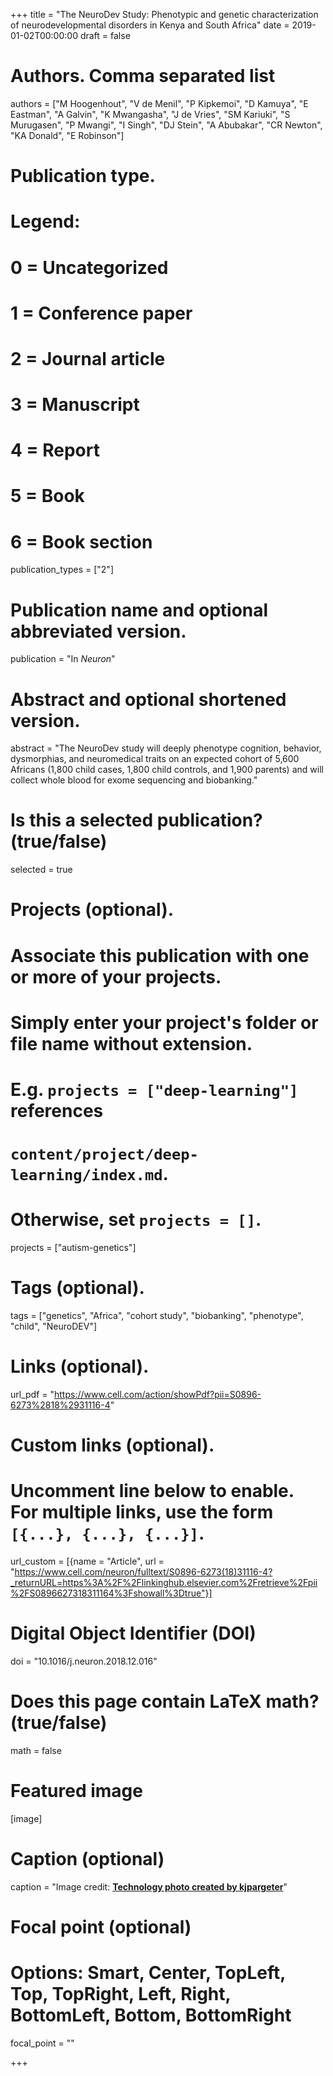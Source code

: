 +++
title = "The NeuroDev Study: Phenotypic and genetic characterization of neurodevelopmental disorders in Kenya and South Africa"
date = 2019-01-02T00:00:00
draft = false

# Authors. Comma separated list
authors = ["M Hoogenhout", "V de Menil", "P Kipkemoi", "D Kamuya", "E Eastman", "A Galvin", "K Mwangasha", "J de Vries", "SM Kariuki", "S Murugasen", "P Mwangi", "I Singh", "DJ Stein", "A Abubakar", "CR Newton", "KA Donald", "E Robinson"]

# Publication type.
# Legend:
# 0 = Uncategorized
# 1 = Conference paper
# 2 = Journal article
# 3 = Manuscript
# 4 = Report
# 5 = Book
# 6 = Book section
publication_types = ["2"]

# Publication name and optional abbreviated version.
publication = "In *Neuron*"

# Abstract and optional shortened version.

abstract = "The NeuroDev study will deeply phenotype cognition, behavior, dysmorphias, and neuromedical traits on an expected cohort of 5,600 Africans (1,800 child cases, 1,800 child controls, and 1,900 parents) and will collect whole blood for exome sequencing and biobanking."

# Is this a selected publication? (true/false)
selected = true

# Projects (optional).
#   Associate this publication with one or more of your projects.
#   Simply enter your project's folder or file name without extension.
#   E.g. `projects = ["deep-learning"]` references
#   `content/project/deep-learning/index.md`.
#   Otherwise, set `projects = []`.
projects = ["autism-genetics"]

# Tags (optional).
tags = ["genetics", "Africa", "cohort study", "biobanking", "phenotype", "child", "NeuroDEV"]

# Links (optional).
url_pdf = "https://www.cell.com/action/showPdf?pii=S0896-6273%2818%2931116-4"

# Custom links (optional).
#   Uncomment line below to enable. For multiple links, use the form `[{...}, {...}, {...}]`.
url_custom = [{name = "Article", url = "https://www.cell.com/neuron/fulltext/S0896-6273(18)31116-4?_returnURL=https%3A%2F%2Flinkinghub.elsevier.com%2Fretrieve%2Fpii%2FS0896627318311164%3Fshowall%3Dtrue"}]

# Digital Object Identifier (DOI)
doi = "10.1016/j.neuron.2018.12.016"

# Does this page contain LaTeX math? (true/false)
math = false

# Featured image
[image]
  # Caption (optional)
  caption = "Image credit: [**Technology photo created by kjpargeter**]('https://www.freepik.com/free-photos-vectors/technology')"

  # Focal point (optional)
  # Options: Smart, Center, TopLeft, Top, TopRight, Left, Right, BottomLeft, Bottom, BottomRight
  focal_point = ""

+++
